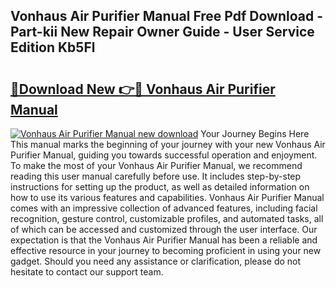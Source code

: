 ## Vonhaus Air Purifier Manual Free Pdf Download - Part-kii New Repair Owner Guide - User Service Edition Kb5Fl

# <h2><a href="http://cf1213.oget.top/?id=Vonhaus+Air+Purifier+Manual">🔗Download New 👉🔴 Vonhaus Air Purifier Manual</a></h2>

[![Vonhaus Air Purifier Manual new download](https://i.imgur.com/5g1atiW.png)](http://cf1213.oget.top/?id=Vonhaus+Air+Purifier+Manual)
Your Journey Begins Here This manual marks the beginning of your journey with your new Vonhaus Air Purifier Manual, guiding you towards successful operation and enjoyment. To make the most of your Vonhaus Air Purifier Manual, we recommend reading this user manual carefully before use. It includes step-by-step instructions for setting up the product, as well as detailed information on how to use its various features and capabilities. Vonhaus Air Purifier Manual comes with an impressive collection of advanced features, including facial recognition, gesture control, customizable profiles, and automated tasks, all of which can be accessed and customized through the user interface. Our expectation is that the Vonhaus Air Purifier Manual has been a reliable and effective resource in your journey to becoming proficient in using your new gadget. Should you need any assistance or clarification, please do not hesitate to contact our support team.
